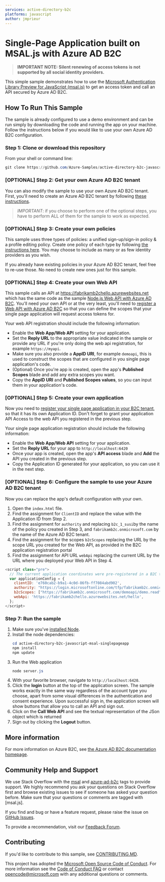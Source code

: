 ```yaml
---
services: active-directory-b2c
platforms: javascript
author: jmprieur
---
```


# Single-Page Application built on MSAL.js with Azure AD B2C

> **IMPORTANT NOTE: Silent renewing of access tokens is not supported by all social identity providers.**

This simple sample demonstrates how to use the [Microsoft Authentication Library Preview for JavaScript (msal.js)](https://github.com/AzureAD/microsoft-authentication-library-for-js) to get an access token and call an API secured by Azure AD B2C.

## How To Run This Sample

The sample is already configured to use a demo environment and can be run simply by downloading the code and running the app on your machine. Follow the instructions below if you would like to use your own Azure AD B2C configuration.

### Step 1:  Clone or download this repository

From your shell or command line:

```powershell
git clone https://github.com/Azure-Samples/active-directory-b2c-javascript-msal-singlepageapp.git
```

### [OPTIONAL] Step 2: Get your own Azure AD B2C tenant

You can also modify the sample to use your own Azure AD B2C tenant.  First, you'll need to create an Azure AD B2C tenant by following [these instructions](https://azure.microsoft.com/documentation/articles/active-directory-b2c-get-started).

> *IMPORTANT*: if you choose to perform one of the optional steps, you have to perform ALL of them for the sample to work as expected.

### [OPTIONAL] Step 3: Create your own policies

This sample uses three types of policies: a unified sign-up/sign-in policy & a profile editing policy.  Create one policy of each type by following [the instructions here](https://azure.microsoft.com/documentation/articles/active-directory-b2c-reference-policies).  You may choose to include as many or as few identity providers as you wish.

If you already have existing policies in your Azure AD B2C tenant, feel free to re-use those.  No need to create new ones just for this sample.

### [OPTIONAL] Step 4: Create your own Web API

This sample calls an API at https://fabrikamb2chello.azurewebsites.net which has the same code as the sample [Node.js Web API with Azure AD B2C](https://github.com/Azure-Samples/active-directory-b2c-javascript-nodejs-webapi). You'll need your own API or at the very least, you'll need to [register a Web API with Azure AD B2C](https://docs.microsoft.com/azure/active-directory-b2c/active-directory-b2c-app-registration#register-a-web-api) so that you can define the scopes that your single page application will request access tokens for. 

Your web API registration should include the following information:

- Enable the **Web App/Web API** setting for your application.
- Set the **Reply URL** to the appropriate value indicated in the sample or provide any URL if you're only doing the web api registration, for example `https://myapi`.
- Make sure you also provide a **AppID URI**, for example `demoapi`, this is used to construct the scopes that are configured in you single page application's code.
- (Optional) Once you're app is created, open the app's **Published Scopes** blade and add any extra scopes you want.
- Copy the **AppID URI** and **Published Scopes values**, so you can input them in your application's code.

### [OPTIONAL] Step 5: Create your own application

Now you need to [register your single page application in your B2C tenant](https://docs.microsoft.com/azure/active-directory-b2c/active-directory-b2c-app-registration#register-a-web-application), so that it has its own Application ID. Don't forget to grant your application API Access to the web API you registered in the previous step.

Your single page application registration should include the following information:

- Enable the **Web App/Web API** setting for your application.
- Set the **Reply URL** for your app to `http://localhost:6420`
- Once your app is created, open the app's **API access** blade and **Add** the API you created in the previous step.
- Copy the Application ID generated for your application, so you can use it in the next step.

### [OPTIONAL] Step 6: Configure the sample to use your Azure AD B2C tenant

Now you can replace the app's default configuration with your own.  

1. Open the `index.html` file.
1. Find the assignment for `ClientID` and replace the value with the Application ID from Step 2.
1. Find the assignment for `authority` and replacing `b2c_1_susi`by the name of the policy you created in Step 3, and `fabrikamb2c.onmicrosoft.com` by the name of the Azure AD B2C tenant.
1. Find the assignment for the scopes `b2cScopes` replacing the URL by the scope URL you created for the Web API, as provided in the B2C application registration portal
1. Find the assignment for API URL `webApi` replacing the current URL by the URL where you deployed your Web API in Step 4.

```javascript
<script class="pre">
  // The current application coordinates were pre-registered in a B2C tenant.
  var applicationConfig = {
    clientID: 'e760cab2-b9a1-4c0d-86fb-ff7084abd902',
    authority: "https://login.microsoftonline.com/tfp/fabrikamb2c.onmicrosoft.com/b2c_1_susi",
    b2cScopes: ["https://fabrikamb2c.onmicrosoft.com/demoapi/demo.read"],
    webApi: 'https://fabrikamb2chello.azurewebsites.net/hello',
  };
</script>
```

### Step 7: Run the sample

1. Make sure you've [installed Node](https://nodejs.org/en/download/).
1. Install the node dependencies:        
    ```powershell
    cd active-directory-b2c-javascript-msal-singlepageapp
    npm install
    npm update
    ```       
1. Run the Web application       
    ```powershell
    node server.js
    ```      
1. With your favorite browser, navigate to `http://localhost:6420`.
1. Click the **login** button at the top of the application screen. The sample works exactly in the same way regardless of the account type you choose, apart from some visual differences in the authentication and consent experience. Upon successful sign in, the application screen will show buttons that allow you to call an API and sign out.
1. Click on the **Call Web API** and see the textual representation of the JSon object which is returned
1. Sign out by clicking the **Logout** button.  

## More information
For more information on Azure B2C, see [the Azure AD B2C documentation homepage](http://aka.ms/aadb2c). 

## Community Help and Support
We use Stack Overflow with the [msal](https://stackoverflow.com/questions/tagged/msal) and [azure-ad-b2c](https://stackoverflow.com/questions/tagged/azure-ad-b2c) tags to provide support. We highly recommend you ask your questions on Stack Overflow first and browse existing issues to see if someone has asked your question before. Make sure that your questions or comments are tagged with [msal.js].

If you find and bug or have a feature request, please raise the issue on [GitHub Issues](../../issues). 

To provide a recommendation, visit our [Feedback Forum](http://aka.ms/aadb2cuv).

## Contributing
If you'd like to contribute to this sample, see [CONTRIBUTING.MD](/CONTRIBUTING.md).

This project has adopted the [Microsoft Open Source Code of Conduct](https://opensource.microsoft.com/codeofconduct/). For more information see the [Code of Conduct FAQ](https://opensource.microsoft.com/codeofconduct/faq/) or contact [opencode@microsoft.com](mailto:opencode@microsoft.com) with any additional questions or comments.
